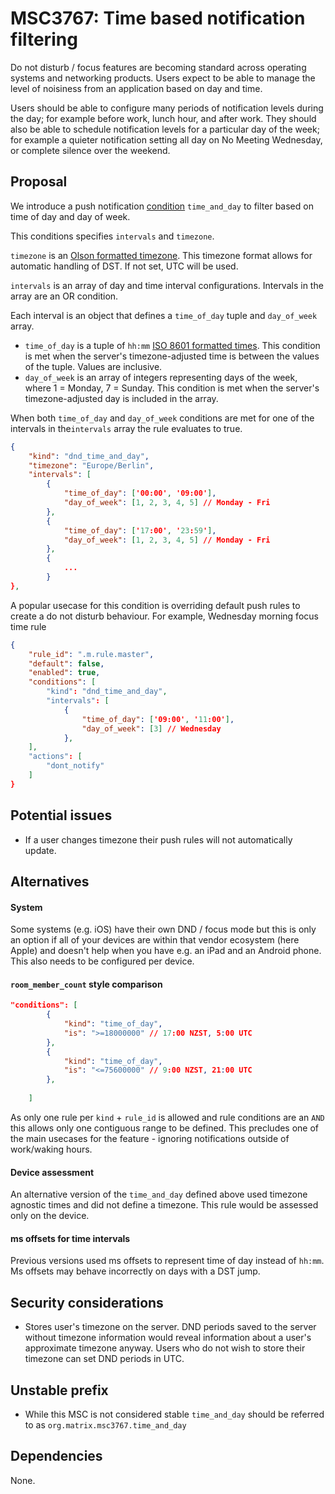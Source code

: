 # MSC3767: Time based notification filtering
Do not disturb / focus features are becoming standard across operating systems and networking products. Users expect to be able to manage the level of noisiness from an application based on day and time.

Users should be able to configure many periods of notification levels during the day; for example before work, lunch hour, and after work.
They should also be able to schedule notification levels for a particular day of the week; for example a quieter notification setting all day on No Meeting Wednesday, or complete silence over the weekend.

## Proposal

We introduce a push notification [condition](https://spec.matrix.org/v1.2/client-server-api/#push-rules) `time_and_day` to filter based on time of day and day of week.

This conditions specifies `intervals` and `timezone`.

`timezone` is an [Olson formatted timezone](https://en.wikipedia.org/wiki/List_of_tz_database_time_zones). This timezone format allows for automatic handling of DST.
If not set, UTC will be used.

`intervals` is an array of day and time interval configurations.
Intervals in the array are an OR condition.

Each interval is an object that defines a `time_of_day` tuple and `day_of_week` array.

- `time_of_day` is a tuple of `hh:mm` [ISO 8601 formatted times](https://en.wikipedia.org/wiki/ISO_8601#:~:text=As%20of%20ISO%208601%2D1,minute%20between%2000%20and%2059.). This condition is met when the server's timezone-adjusted time is between the values of the tuple. Values are inclusive.
- `day_of_week` is an array of integers representing days of the week, where 1 = Monday, 7 = Sunday. This condition is met when the server's timezone-adjusted day is included in the array.

When both `time_of_day` and `day_of_week` conditions are met for one of the intervals in the`intervals` array the rule evaluates to true.

```json
{
    "kind": "dnd_time_and_day",
    "timezone": "Europe/Berlin",
    "intervals": [
        {
            "time_of_day": ['00:00', '09:00'],
            "day_of_week": [1, 2, 3, 4, 5] // Monday - Fri
        },
        {
            "time_of_day": ['17:00', '23:59'],
            "day_of_week": [1, 2, 3, 4, 5] // Monday - Fri
        },
        {
            ...
        }
},
```

A popular usecase for this condition is overriding default push rules to create a do not disturb behaviour.
For example, Wednesday morning focus time rule
```json
{
    "rule_id": ".m.rule.master",
    "default": false,
    "enabled": true,
    "conditions": [
        "kind": "dnd_time_and_day",
        "intervals": [
            {
                "time_of_day": ['09:00', '11:00'],
                "day_of_week": [3] // Wednesday
            },
    ],
    "actions": [
        "dont_notify"
    ]
}
```


## Potential issues
- If a user changes timezone their push rules will not automatically update. 

## Alternatives

#### System
Some systems (e.g. iOS) have their own DND / focus mode but this is only an option if all of your devices are within that vendor ecosystem (here Apple) and doesn't help when you have e.g. an iPad and an Android phone.
This also needs to be configured per device.

#### `room_member_count` style comparison
```json
"conditions": [
        {
            "kind": "time_of_day",
            "is": ">=18000000" // 17:00 NZST, 5:00 UTC 
        },
        {
            "kind": "time_of_day",
            "is": "<=75600000" // 9:00 NZST, 21:00 UTC
        },
        
    ]
```
As only one rule per `kind` + `rule_id` is allowed and rule conditions are an `AND` this allows only one contiguous range to be defined. This precludes one of the main usecases for the feature - ignoring notifications outside of work/waking hours.

#### Device assessment
An alternative version of the `time_and_day` defined above used timezone agnostic times and did not define a timezone. This rule would be assessed only on the device.

#### ms offsets for time intervals
Previous versions used ms offsets to represent time of day instead of `hh:mm`. Ms offsets may behave incorrectly on days with a DST jump.

## Security considerations
- Stores user's timezone on the server. DND periods saved to the server without timezone information would reveal information about a user's approximate timezone anyway. Users who do not wish to store their timezone can set DND periods in UTC.

## Unstable prefix

- While this MSC is not considered stable `time_and_day` should be referred to as `org.matrix.msc3767.time_and_day`

## Dependencies
None.
